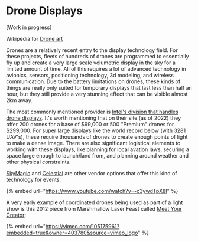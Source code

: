 # Drone Displays

\[Work in progress]

Wikipedia for [Drone art](https://en.wikipedia.org/wiki/Drone\_art)

Drones are a relatively recent entry to the display technology field. For these projects, fleets of hundreds of drones are programmed to essentially fly up and create a very large scale volumetric display in the sky for a limited amount of time. All of this requires a lot of advanced technology in avionics, sensors, positioning technology, 3d modeling, and wireless communication. Due to the battery limitations on drones, these kinds of things are really only suited for temporary displays that last less than half an hour, but they still provide a very stunning effect that can be visible almost 2km away.&#x20;

The most commonly mentioned provider is [Intel's division that handles drone displays](https://inteldronelightshows.com). It's worth mentioning that on their site (as of 2022) they offer 200 drones for a base of $99,000 or 500 "Premium" drones for $299,000. For super large displays like the world record below (with 3281 UAV's), these require thousands of drones to create enough points of light to make a dense image. There are also significant logistical elements to working with these displays, like planning for local avation laws, securing a space large enough to launch/land from, and planning around weather and other physical constraints.

[SkyMagic](https://skymagic.show) and [Celestial](https://celestial.show) are other vendor options that offer this kind of technology for events.



{% embed url="https://www.youtube.com/watch?v=-c3ywdTpX8I" %}

A very early example of coordinated drones being used as part of a light show is this 2012 piece from Marshmallow Laser Feast called [Meet Your Creator](https://www.memo.tv/works/meet-your-creator/):

{% embed url="https://vimeo.com/105175961?embedded=true&owner=403780&source=vimeo_logo" %}
